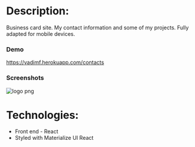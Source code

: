 # Description:
Business card site. My contact information and some of my projects.
Fully adapted for mobile devices.

### Demo ###
https://vadimf.herokuapp.com/contacts

### Screenshots ###

![logo png](https://i.pinimg.com/originals/ef/2e/0f/ef2e0f10480b0647c29ab175dfa54e2f.gif)


# Technologies:
- Front end - React
- Styled with Materialize UI React

